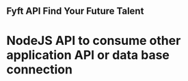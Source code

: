## Fyft API Find Your Future Talent

# NodeJS API to consume other application API or data base connection #
